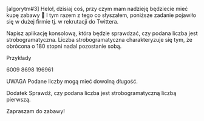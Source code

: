 [algorytm#3]
Heloł, dzisiaj coś, przy czym mam nadzieję będziecie mieć kupę zabawy 🙂
I tym razem z tego co słyszałem, poniższe zadanie pojawiło się w dużej firmie tj. w rekrutacji do Twittera.

Napisz aplikację konsolową, która będzie sprawdzać, czy podana liczba jest strobogramatyczna. Liczba strobogramatyczna charakteryzuje się tym, że obrócona o 180 stopni nadal pozostanie sobą.

Przykłady

6009
8698
196961


UWAGA
Podane liczby mogą mieć dowolną długość.

Dodatek
Sprawdź, czy podana liczba jest strobogramatyczną liczbą pierwszą.

Zapraszam do zabawy!
